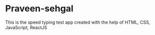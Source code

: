 # Praveen-sehgal
This is the speed typing test app created with the help of HTML, CSS, JavaScript, ReactJS
